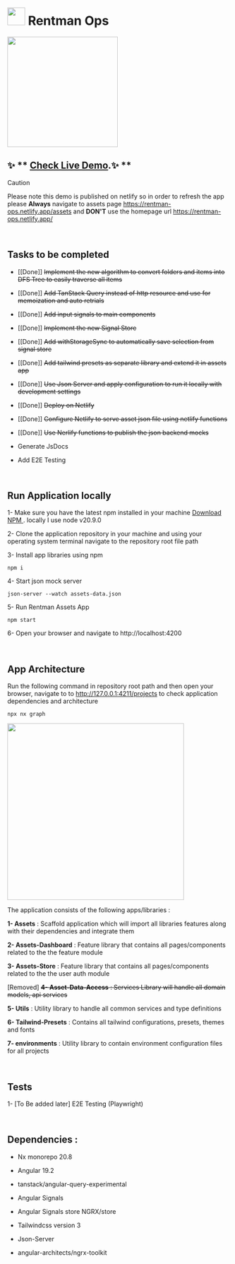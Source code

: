 # <a alt="Rentman logo" href="https://rentman.io/" target="_blank" rel="noreferrer"><img src="https://rentman-ops.netlify.app/rentman-logo.svg" width="40"></a> Rentman Ops

<a alt="Rentman logo" href="https://rentman-ops.netlify.app/checkbox.png" target="_blank" rel="noreferrer"><img src="https://rentman-ops.netlify.app/checkbox.png" width="250" ></a>

## ✨ ** [Check Live Demo](https://rentman-ops.netlify.app/assets).✨ **

> [!CAUTION]
> Please note this demo is published on netlify so in order to refresh the app please **Always** navigate to assets page https://rentman-ops.netlify.app/assets and **DON'T** use the homepage url https://rentman-ops.netlify.app/

<br>

## Tasks to be completed

-   [[Done]] ~~Implement the new algorithm to convert folders and items into DFS Tree to easily traverse all items~~

-   [[Done]] ~~Add TanStack Query instead of http resource and use for memoization and auto retrials~~

-   [[Done]] ~~Add input signals to main components~~

-   [[Done]] ~~Implement the new Signal Store~~

-   [[Done]] ~~Add withStorageSync to automatically save selection from signal store~~

-   [[Done]] ~~Add tailwind presets as separate library and extend it in assets app~~

-   [[Done]] ~~Use Json Server and apply configuration to run it locally with development settings~~

-   [[Done]] ~~Deploy on Netlify~~

-   [[Done]] ~~Configure Netlify to serve asset json file using netlify functions~~

-   [[Done]] ~~Use Nerlify functions to publish the json backend mocks~~

-   Generate JsDocs

-   Add E2E Testing

<br>

## Run Application locally

1- Make sure you have the latest npm installed in your machine [Download NPM ](https://nodejs.org/en/download). locally I use node v20.9.0

2- Clone the application repository in your machine and using your operating system terminal navigate to the repository root file path

3- Install app libraries using npm

```
npm i
```

4- Start json mock server

```
json-server --watch assets-data.json
```

5- Run Rentman Assets App

```
npm start
```

6- Open your browser and navigate to http://localhost:4200


<br>

## App Architecture

Run the following command in repository root path and then open your browser, navigate to to http://127.0.0.1:4211/projects to check application dependencies and architecture

```
npx nx graph
```

<img src="https://rentman-ops.netlify.app/graph.png" width="400">



The application consists of the following apps/libraries :

**1- Assets** : Scaffold application which will import all libraries features along with their dependencies and integrate them

**2- Assets-Dashboard** : Feature library that contains all pages/components related to the the feature module

**3- Assets-Store** : Feature library that contains all pages/components related to the the user auth module

[Removed] ~~**4- Asset-Data-Access** : Services Library will handle all domain models, api services~~

**5- Utils** : Utility library to handle all common services and type definitions

**6- Tailwind-Presets** : Contains all tailwind configurations, presets, themes and fonts

**7- environments** : Utility library to contain environment configuration files for all projects

<br>

## Tests

1- [To Be added later] E2E Testing (Playwright)

<br>

## Dependencies :

-   Nx monorepo 20.8

-   Angular 19.2

-   tanstack/angular-query-experimental

-   Angular Signals

-   Angular Signals store NGRX/store

-   Tailwindcss version 3

-   Json-Server

-   angular-architects/ngrx-toolkit
